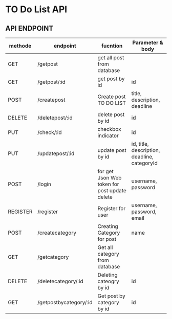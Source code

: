 # TO Do List API



## API ENDPOINT

| methode| endpoint    | fucntion | Parameter & body
| ------- | -------- | ------- | ------- |
|GET| /getpost  | get all post from database||
|GET| /getpost/:id | get post by id | id |
|POST| /createpost | Create post TO DO LIST | title, description, deadline | 
|DELETE| /deletepost/:id | delete post by id | id |
|PUT| /check/:id | checkbox indicator | id |
|PUT| /updatepost/:id | update post by id | id, title, description, deadline, categoryId |
|POST| /login | for get Json Web token for post update delete | username, password |
|REGISTER| /register | Register for user | username, password, email |
|POST| /createcategory | Creating Category for post | name |
|GET| /getcategory | Get all category from database | |
|DELETE| /deletecategory/:id |  Deleting cateogry by id | id |
|GET| /getpostbycategory/:id | Get post by category by id | id |
